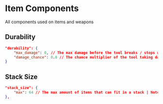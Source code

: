 # Item Components

All components used on items and weapons

## Durability
```json
"durability": {
    "max_damage": 0, // The max damage before the tool breaks / stops working
    "damage_chance": 0.0 // The chance multiplier of the tool taking damage
}
```
## Stack Size
```json
"stack_size": {
    "max": 64 // The max amount of items that can fit in a stack | Note: Value must be between 1 and 10,000
},
```